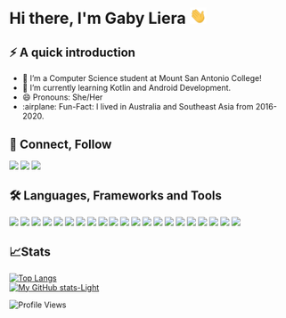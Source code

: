 # Hi there, I'm Gaby Liera <img src="https://raw.githubusercontent.com/gabrielaliera/gabrielaliera/master/wave.gif" width="30px">



## ⚡ A quick introduction
<ul>
  <li>🔭 I’m a Computer Science student at Mount San Antonio College!</li>
  <li>🌱 I’m currently learning Kotlin and Android Development.</li>
  <li> 😄 Pronouns: She/Her
  <li>:airplane: Fun-Fact: I lived in Australia and Southeast Asia from 2016-2020.</li>
 </ul>
 
## :handshake: Connect, Follow
<a href="https://www.linkedin.com/in/gabrielaliera/"><img src="https://img.shields.io/badge/LinkedIn-0077B5?style=for-the-badge&logo=linkedin&logoColor=white" /></a>
<a href="mailto:gliera2990@gmail.com"><img src="https://img.shields.io/badge/Gmail-D14836?style=for-the-badge&logo=gmail&logoColor=white" /></a>
<a href="https://www.hackerrank.com/gliera2990"><img src="https://img.shields.io/badge/-Hackerrank-2EC866?style=for-the-badge&logo=HackerRank&logoColor=white" /></a>
<br>

## :hammer_and_wrench: Languages, Frameworks and Tools
<div styles="display:flex">
<img src="https://img.shields.io/badge/Java-ED8B00?style=for-the-badge&logo=java&logoColor=white" />
<img src="https://img.shields.io/badge/Python-FFD43B?style=for-the-badge&logo=python&logoColor=blue" />
<img src="https://img.shields.io/badge/C%2B%2B-00599C?style=for-the-badge&logo=c%2B%2B&logoColor=white" />
<img src="https://img.shields.io/badge/MariaDB-003545?style=for-the-badge&logo=mariadb&logoColor=white" />
<img src="https://img.shields.io/badge/MySQL-005C84?style=for-the-badge&logo=mysql&logoColor=white" />
<img src="https://img.shields.io/badge/HTML5-E34F26?style=for-the-badge&logo=html5&logoColor=white" />
<img src="https://img.shields.io/badge/CSS3-1572B6?style=for-the-badge&logo=css3&logoColor=white" />
<img src="https://img.shields.io/badge/PHP-777BB4?style=for-the-badge&logo=php&logoColor=white" />

<img src="https://img.shields.io/badge/Numpy-777BB4?style=for-the-badge&logo=numpy&logoColor=white"/>
<img src="https://img.shields.io/badge/Pandas-2C2D72?style=for-the-badge&logo=pandas&logoColor=white" />
<img src="https://img.shields.io/badge/scikit_learn-F7931E?style=for-the-badge&logo=scikit-learn&logoColor=white" />
<img src="https://img.shields.io/badge/Flask-000000?style=for-the-badge&logo=flask&logoColor=white" />
<img src="https://img.shields.io/badge/Jupyter-F37626.svg?&style=for-the-badge&logo=Jupyter&logoColor=white" />
<img src="https://img.shields.io/badge/Linux-FCC624?style=for-the-badge&logo=linux&logoColor=black" />
<img src="https://img.shields.io/badge/VirtualBox-21416b?style=for-the-badge&logo=VirtualBox&logoColor=white" />
<img src="https://img.shields.io/badge/Amazon_AWS-FF9900?style=for-the-badge&logo=amazonaws&logoColor=white" />
<img src="https://img.shields.io/badge/Google_Cloud-4285F4?style=for-the-badge&logo=google-cloud&logoColor=white" />
<img src="https://img.shields.io/badge/Apache-D22128?style=for-the-badge&logo=Apache&logoColor=white" />
<img src="https://img.shields.io/badge/Xampp-F37623?style=for-the-badge&logo=xampp&logoColor=white" />
<img src="https://img.shields.io/badge/replit-667881?style=for-the-badge&logo=replit&logoColor=white" />
<img src="https://img.shields.io/badge/VSCode-0078D4?style=for-the-badge&logo=visual%20studio%20code&logoColor=white" />


## :chart_with_upwards_trend:Stats 
 [![Top Langs](https://github-readme-stats-sigma-five.vercel.app/api/top-langs/?username=gabrielaliera&layout=compact&title_color=007bff&text_color=e7e7e7&icon_color=007bff&bg_color=171c28)](https://github.com/gabrielaliera/github-readme-stats)
 <br> 
 [![My GitHub stats-Light](https://github-readme-stats-sigma-five.vercel.app/api?username=gabrielaliera&show_icons=true&theme=dark#gh-dark-mode-only)](https://github.com/gabrielaliera/github-readme-stats#gh-dark-mode-only)

  
![Profile Views](https://komarev.com/ghpvc/?username=gabrielaliera)
</div>



<!--Hello -->
<!--

 [![Top Langs](https://github-readme-stats.vercel.app/api/top-langs/?username=gabrielaliera&layout=compact&title_color=007bff&text_color=e7e7e7&icon_color=007bff&bg_color=171c28)](https://github.com/gabrielaliera/github-readme-stats)
 <br> 
 [![My GitHub stats-Light](https://github-readme-stats.vercel.app/api?username=gabrielaliera&show_icons=true&theme=dark#gh-dark-mode-only)](https://github.com/gabrielaliera/github-readme-stats#gh-dark-mode-only)



**gabrielaliera/gabrielaliera** is a ✨ _special_ ✨ repository because its `README.md` (this file) appears on your GitHub profile.
[![My GitHub stats-Light](https://github-readme-stats.vercel.app/api?username=gabrielaliera&show_icons=true&theme=default#gh-light-mode-only)](https://github.com/gabrielaliera/github-readme-stats#gh-light-mode-only)
Here are some ideas to get you started:

- 🔭 I’m a Computer Programming and Computer Science student at Mount San Antonio College
- 🌱 I’m currently learning ...
- 👯 I’m looking to collaborate on ...
- 🤔 I’m looking for help with ...
- 💬 Ask me about ...
- 📫 How to reach me: ...
- 😄 Pronouns: ...
- ⚡ Fun fact: I lived in Australia and South East Asia from 2016-2020
👋👋
-->
